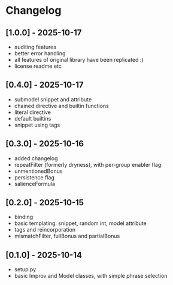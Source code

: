 # Changelog

## [1.0.0] - 2025-10-17
- auditing features
- better error handling
- all features of original library have been replicated :)
- license readme etc

## [0.4.0] - 2025-10-17
- submodel snippet and attribute
- chained directive and builtin functions
- literal directive
- default builtins
- snippet using tags

## [0.3.0] - 2025-10-16
- added changelog
- repeatFilter (formerly dryness), with per-group enabler flag
- unmentionedBonus
- persistence flag
- salienceFormula

## [0.2.0] - 2025-10-15
- binding
- basic templating: snippet, random int, model attribute
- tags and reincorporation
- mismatchFilter, fullBonus and partialBonus

## [0.1.0] - 2025-10-14
- setup.py
- basic Improv and Model classes, with simple phrase selection 